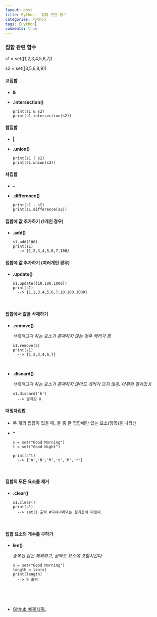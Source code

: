 ```yaml
---
layout: post
title: Python - 집합 관련 함수  
categories: Python
tags: [Python]
comments: true
---
```


### 집합 관련 함수 



s1 = set([1,2,3,4,5,6,7])

s2 = set([3,5,6,8,9])



#### 교집합

- **&**

- **.intersection()**

  ```
  print(s1 & s2)
  print(s1.intersection(s2))
  ```



#### 합집합

- **|**

- **.union()**

  ```
  print(s1 | s2)
  print(s1.union(s2))
  ```



#### 차집합

- **-**

- **.difference()**

  ```
  print(s1 - s2)
  print(s1.difference(s2))
  ```



#### 집합에 값 추가하기 (1개인 경우)

- **.add()**

  ```
  s1.add(100)
  print(s1)
  	--> {1,2,3,4,5,6,7,100}
  ```



#### 집합에 값 추가하기 (여러개인 경우)

- **.update()**

  ```
  s1.update([10,100,1000])
  print(s1)
  	--> {1,2,3,4,5,6,7,10,100,1000}
  ```

  ​

#### 집합에서 값을 삭제하기

- **.remove()**

  *삭제하고자 하는 요소가 존재하지 않는 경우 에러가 뜸*

  ```
  s1.remove(5)
  print(s1)
  	--> {1,2,3,4,6,7}
  ```

  ​

- **.discard()**

  *삭제하고자 하는 요소가 존재하지 않아도 에러가 뜨지 않음. 아무런 결과값 X*

  ```
  s1.discard('h')
  	--> 결과값 X
  ```



#### 대칭차집합

- 두 개의 집합이 있을 때, 둘 중 한 집합에만 있는 요소(항목)을 나타냄

- **^**

  ```
  s = set("Good Morning")
  t = set("Good Night")

  print(s^t)
  	--> {'n','N','M','t','h','r'}
  ```

  ​

#### 집합의 모든 요소를 제거

- **.clear()**

  ```
  s1.clear()
  print(s1)
  	--> set() 출력 #딕셔너리와는 결과값이 다르다.
  ```

  ​

#### 집합 요소의 개수를 구하기

- **len()**

  *중복된 값은 제외하고, 공백도 요소에 포함시킨다.*

  ```
  s = set("Good Morning")
  length = len(s)
  print(length)
  	--> 9 출력 
  ```

  ​

  ​

- [Github 예제 URL](https://github.com/DongmeeKim/Python-Study/blob/master/dictionary%20set/set.py)



##